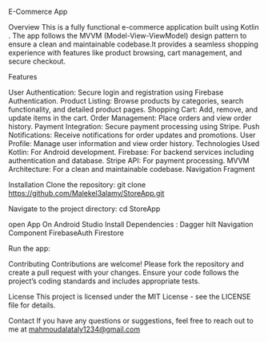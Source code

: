 E-Commerce App 

Overview
This is a fully functional e-commerce application built using Kotlin . The app follows the MVVM (Model-View-ViewModel) design pattern to 
ensure a clean and maintainable codebase.It provides a seamless shopping experience with features like product browsing, cart management, and secure checkout.

Features

User Authentication: Secure login and registration using Firebase Authentication.
Product Listing: Browse products by categories, search functionality, and detailed product pages.
Shopping Cart: Add, remove, and update items in the cart.
Order Management: Place orders and view order history.
Payment Integration: Secure payment processing using Stripe.
Push Notifications: Receive notifications for order updates and promotions.
User Profile: Manage user information and view order history.
Technologies Used
Kotlin: For Android development.
Firebase: For backend services including authentication and database.
Stripe API: For payment processing.
MVVM Architecture: For a clean and maintainable codebase.
Navigation Fragment 
 
Installation
Clone the repository:
git clone https://github.com/Malekel3alamy/StoreApp.git

Navigate to the project directory:
cd StoreApp

open App On Android Studio 
Install Dependencies :
Dagger hilt
Navigation Component 
FirebaseAuth
Firestore

Run the app:


Contributing
Contributions are welcome! Please fork the repository and create a pull request with your changes. Ensure your code follows the project’s coding standards and includes appropriate tests.

License
This project is licensed under the MIT License - see the LICENSE file for details.

Contact
If you have any questions or suggestions, feel free to reach out to me at mahmoudalataly1234@gmail.com
